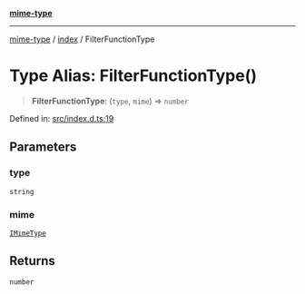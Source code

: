 [**mime-type**](../../README.md)

***

[mime-type](../../modules.md) / [index](../README.md) / FilterFunctionType

# Type Alias: FilterFunctionType()

> **FilterFunctionType**: (`type`, `mime`) => `number`

Defined in: [src/index.d.ts:19](https://github.com/snowyu/mime-type.js/blob/9760c907e1fdc320b5be12e0479a34e07e83ea04/src/index.d.ts#L19)

## Parameters

### type

`string`

### mime

[`IMimeType`](../interfaces/IMimeType.md)

## Returns

`number`
